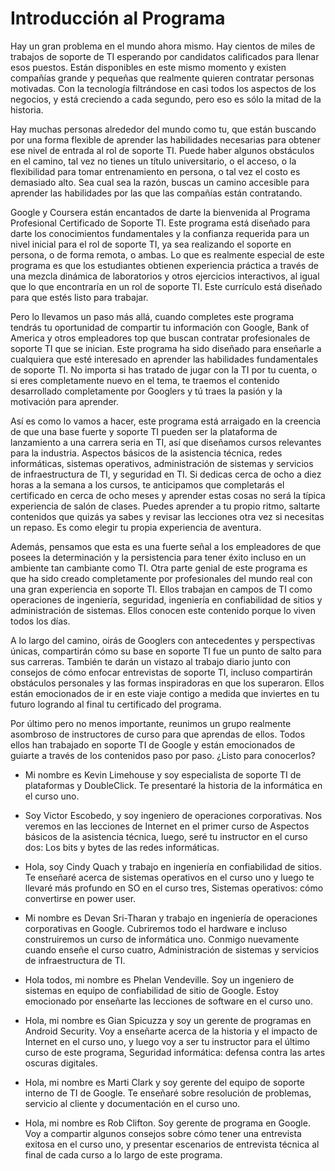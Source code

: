 # Introducción al Programa

Hay un gran problema en el mundo ahora mismo. Hay cientos de miles de trabajos de soporte de TI esperando por candidatos calificados para llenar esos puestos. Están disponibles en este mismo momento y existen compañías grande y pequeñas que realmente quieren contratar personas motivadas. Con la tecnología filtrándose en casi todos los aspectos de los negocios, y está creciendo a cada segundo, pero eso es sólo la mitad de la historia.

Hay muchas personas alrededor del mundo como tu, que están buscando por una forma flexible de aprender las habilidades necesarias para obtener ese nivel de entrada al rol de soporte TI. Puede haber algunos obstáculos en el camino, tal vez no tienes un título universitario, o el acceso, o la flexibilidad para tomar entrenamiento en persona, o tal vez el costo es demasiado alto. Sea cual sea la razón, buscas un camino accesible para aprender las habilidades por las que las compañías están contratando.

Google y Coursera están encantados de darte la bienvenida al Programa Profesional Certificado de Soporte TI. Este programa está diseñado para darte los conocimientos fundamentales y la confianza requerida para un nivel inicial para el rol de soporte TI, ya sea realizando el soporte en persona, o de forma remota, o ambas. Lo que es realmente especial de este programa es que los estudiantes obtienen experiencia práctica a través de una mezcla dinámica de laboratorios y otros ejercicios interactivos, al igual que lo que encontraría en un rol de soporte TI. Este currículo está diseñado para que estés listo para trabajar.

Pero lo llevamos un paso más allá, cuando completes este programa tendrás tu oportunidad de compartir tu información con Google, Bank of America y otros empleadores top que buscan contratar profesionales de soporte TI que se inician. Este programa ha sido diseñado para enseñarle a cualquiera que esté interesado en aprender las habilidades fundamentales de soporte TI. No importa si has tratado de jugar con la TI por tu cuenta, o si eres completamente nuevo en el tema, te traemos el contenido desarrollado completamente por Googlers y tú traes la pasión y la motivación para aprender.

Así es como lo vamos a hacer, este programa está arraigado en la creencia de que una base fuerte y soporte TI pueden ser la plataforma de lanzamiento a una carrera seria en TI, así que diseñamos cursos relevantes para la industria. Aspectos básicos de la asistencia técnica, redes informáticas, sistemas operativos, administración de sistemas y servicios de infraestructura de TI, y seguridad en TI. Si dedicas cerca de ocho a diez horas a la semana a los cursos, te anticipamos que completarás el certificado en cerca de ocho meses y aprender estas cosas no será la típica experiencia de salón de clases. Puedes aprender a tu propio ritmo, saltarte contenidos que quizás ya sabes y revisar las lecciones otra vez si necesitas un repaso. Es como elegir tu propia experiencia de aventura.

Además, pensamos que esta es una fuerte señal a los empleadores de que posees la determinación y la persistencia para tener éxito incluso en un ambiente tan cambiante como TI. Otra parte genial de este programa es que ha sido creado completamente por profesionales del mundo real con una gran experiencia en soporte TI. Ellos trabajan en campos de TI como operaciones de ingeniería, seguridad, ingeniería en confiabilidad de sitios y administración de sistemas. Ellos conocen este contenido porque lo viven todos los días.

A lo largo del camino, oirás de Googlers con antecedentes y perspectivas únicas, compartirán cómo su base en soporte TI fue un punto de salto para sus carreras. También te darán un vistazo al trabajo diario junto con consejos de cómo enfocar entrevistas de soporte TI, incluso compartirán obstáculos personales y las formas inspiradoras en que los superaron. Ellos están emocionados de ir en este viaje contigo a medida que inviertes en tu futuro logrando al final tu certificado del programa.

Por último pero no menos importante, reunimos un grupo realmente asombroso de instructores de curso para que aprendas de ellos. Todos ellos han trabajado en soporte TI de Google y están emocionados de guiarte a través de los contenidos paso por paso. ¿Listo para conocerlos?

- Mi nombre es Kevin Limehouse y soy especialista de soporte TI de plataformas y DoubleClick. Te presentaré la historia de la informática en el curso uno.

- Soy Victor Escobedo, y soy ingeniero de operaciones corporativas. Nos veremos en las lecciones de Internet en el primer curso de Aspectos básicos de la asistencia técnica, luego, seré tu instructor en el curso dos: Los bits y bytes de las redes informáticas.

- Hola, soy Cindy Quach y trabajo en ingeniería en confiabilidad de sitios. Te enseñaré acerca de sistemas operativos en el curso uno y luego te llevaré más profundo en SO en el curso tres, Sistemas operativos: cómo convertirse en power user.

- Mi nombre es Devan Sri-Tharan y trabajo en ingeniería de operaciones corporativas en Google. Cubriremos todo el hardware e incluso construiremos un curso de informática uno. Conmigo nuevamente cuando enseñe el curso cuatro, Administración de sistemas y servicios de infraestructura de TI.

- Hola todos, mi nombre es Phelan Vendeville. Soy un ingeniero de sistemas en equipo de confiabilidad de sitio de Google. Estoy emocionado por enseñarte las lecciones de software en el curso uno.

- Hola, mi nombre es Gian Spicuzza y soy un gerente de programas en Android Security. Voy a enseñarte acerca de la historia y el impacto de Internet en el curso uno, y luego voy a ser tu instructor para el último curso de este programa, Seguridad informática: defensa contra las artes oscuras digitales.

- Hola, mi nombre es Marti Clark y soy gerente del equipo de soporte interno de TI de Google. Te enseñaré sobre resolución de problemas, servicio al cliente y documentación en el curso uno.

- Hola, mi nombre es Rob Clifton. Soy gerente de programa en Google. Voy a compartir algunos consejos sobre cómo tener una entrevista exitosa en el curso uno, y presentar escenarios de entrevista técnica al final de cada curso a lo largo de este programa.
